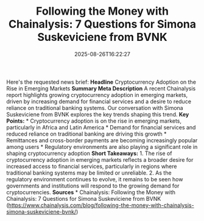 ﻿---
title: "Following the Money with Chainalysis: 7 Questions for Simona Suskeviciene  from BVNK"
date: "2025-08-26T16:22:27"
category: "Markets"
summary: ""
slug: "following the money with chainalysis 7 questions for simona "
source_urls:
  - "https://www.chainalysis.com/blog/following-the-money-with-chainalysis-simona-suskeviciene-bvnk/"
seo:
  title: "Following the Money with Chainalysis: 7 Questions for Simona Suskeviciene  from BVNK | Hash n Hedge"
  description: ""
  keywords: ["news", "markets", "brief"]
---
Here's the requested news brief:  **Headline** Cryptocurrency Adoption on the Rise in Emerging Markets  **Summary Meta Description** A recent Chainalysis report highlights growing cryptocurrency adoption in emerging markets, driven by increasing demand for financial services and a desire to reduce reliance on traditional banking systems. Our conversation with Simona Suskeviciene from BVNK explores the key trends shaping this trend.  **Key Points:**  * Cryptocurrency adoption is on the rise in emerging markets, particularly in Africa and Latin America * Demand for financial services and reduced reliance on traditional banking are driving this growth * Remittances and cross-border payments are becoming increasingly popular among users * Regulatory environments are also playing a significant role in shaping cryptocurrency adoption  **Short Takeaways:**  1. The rise of cryptocurrency adoption in emerging markets reflects a broader desire for increased access to financial services, particularly in regions where traditional banking systems may be limited or unreliable. 2. As the regulatory environment continues to evolve, it remains to be seen how governments and institutions will respond to the growing demand for cryptocurrencies.  **Sources** * Chainalysis: Following the Money with Chainalysis: 7 Questions for Simona Suskeviciene from BVNK (https://www.chainalysis.com/blog/following-the-money-with-chainalysis-simona-suskeviciene-bvnk/) 
